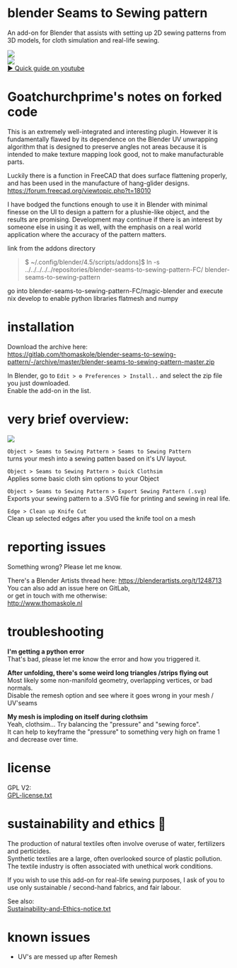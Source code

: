 # blender Seams to Sewing pattern

An add-on for Blender that assists with setting up 2D sewing patterns from 3D models, for cloth simulation and real-life sewing.

![](https://blenderartists.org/uploads/default/optimized/4X/3/7/9/379d4a76a9022a7ff338773500784e22500dd8f6_2_690x207.jpeg)\
[![](https://img.youtube.com/vi/EZr__pTxsKk/mqdefault.jpg)\
▶ Quick guide on youtube](https://www.youtube.com/watch?v=EZr__pTxsKk)

# Goatchurchprime's notes on forked code

This is an extremely well-integrated and interesting plugin.  However it is fundamentally flawed by 
its dependence on the Blender UV unwrapping algorithm that is designed to preserve angles 
not areas because it is intended to make texture mapping look good, not to make 
manufacturable parts.

Luckily there is a function in FreeCAD that does surface flattening properly, and has been used in the 
manufacture of hang-glider designs.  https://forum.freecad.org/viewtopic.php?t=18010

I have bodged the functions enough to use it in Blender with minimal finesse on the UI to design a pattern for a plushie-like object, 
and the results are promising.  Development may continue if there is an interest by someone else in using it as well, 
with the emphasis on a real world application where the accuracy of the pattern matters.

link from the addons directory
> $ ~/.config/blender/4.5/scripts/addons]$ ln -s ../../../../../repositories/blender-seams-to-sewing-pattern-FC/ blender-seams-to-sewing-pattern

go into blender-seams-to-sewing-pattern-FC/magic-blender and execute nix develop to enable python libraries flatmesh and numpy


# installation
Download the archive here:\
https://gitlab.com/thomaskole/blender-seams-to-sewing-pattern/-/archive/master/blender-seams-to-sewing-pattern-master.zip

In Blender, go to `Edit > ⚙️ Preferences > Install..` and select the zip file you just downloaded.\
Enable the add-on in the list.

# very brief overview:
![](https://gitlab.com/thomaskole/blender-seams-to-sewing-pattern/-/wikis/uploads/2364f88e60b43cf0cc44309c2e4f15be/triceratops.gif)

`Object > Seams to Sewing Pattern > Seams to Sewing Pattern`\
turns your mesh into a sewing patten based on it's UV layout.

`Object > Seams to Sewing Pattern > Quick Clothsim`\
Applies some basic cloth sim options to your Object

`Object > Seams to Sewing Pattern > Export Sewing Pattern (.svg)`\
Exports your sewing pattern to a .SVG file for printing and sewing in real life.

`Edge > Clean up Knife Cut`\
Clean up selected edges after you used the knife tool on a mesh

# reporting issues
Something wrong? Please let me know.

There's a Blender Artists thread here: https://blenderartists.org/t/1248713 \
You can also add an issue here on GitLab,\
or get in touch with me otherwise: \
http://www.thomaskole.nl

# troubleshooting

**I'm getting a python error**\
That's bad, please let me know the error and how you triggered it.

**After unfolding, there's some weird long triangles /strips flying out**\
Most likely some non-manifold geometry, overlapping vertices, or bad normals.\
Disable the remesh option and see where it goes wrong in your mesh / UV'seams

**My mesh is imploding on itself during clothsim**\
Yeah, clothsim... Try balancing the "pressure" and "sewing force".\
It can help to keyframe the "pressure" to something very high on frame 1 and decrease over time.

# license

GPL V2:\
[GPL-license.txt](./GPL-license.txt)

# sustainability and ethics 🌱

The production of natural textiles often involve overuse of water, fertilizers and perticides.\
Synthetic textiles are a large, often overlooked source of plastic pollution.\
The textile industry is often associated with unethical work conditions.

If you wish to use this add-on for real-life sewing purposes, I ask of you to use only sustainable / second-hand fabrics, and fair labour.

See also:\
[Sustainability-and-Ethics-notice.txt](./Sustainability-and-Ethics-notice.txt)

# known issues

- UV's are messed up after Remesh
